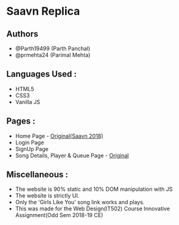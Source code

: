 # Saavn Replica
## Authors
* @Parth19499 (Parth Panchal)
* @prmehta24 (Parimal Mehta)
## Languages Used :
* HTML5
* CSS3
* Vanilla JS
## Pages :
* Home Page - [Original(Saavn 2018)](https://www.saavn.com/)
* Login Page
* SignUp Page
* Song Details, Player & Queue Page - [Original](https://www.saavn.com/song/girls-like-you/GQwEfT55dEY)
## Miscellaneous :
* The website is 90% static and 10% DOM manipulation with JS
* The website is strictly UI.
* Only the 'Girls Like You' song link works and plays.
* This was made for the Web Design(IT502) Course Innovative Assignment(Odd Sem 2018-19 CE)
